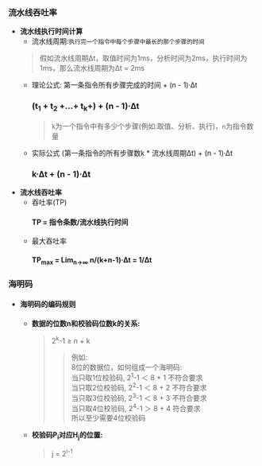 ### 流水线吞吐率
  + **流水线执行时间计算**
    + 流水线周期:`执行完一个指令中每个步骤中最长的那个步骤的时间`
    > 假如流水线周期∆t，取值时间为1ms，分析时间为2ms，执行时间为1ms，那么流水线周期为∆t = 2ms
    + 理论公式:
      第一条指令所有步骤完成的时间 + (n - 1)·∆t</br>
      ### (t<sub>1</sub> + t<sub>2</sub> +...+ t<sub>k</sub>+) + (n - 1)·∆t
      > `k`为一个指令中有多少个步骤(例如:取值、分析、执行)，`n`为指令数量
    + 实际公式
      (第一条指令的所有步骤数k * 流水线周期∆t) + (n - 1)·∆t</br>
      ### k·∆t + (n - 1)·∆t
  + **流水线吞吐率**
    + 吞吐率(TP)
      #### TP = 指令条数/流水线执行时间
    + 最大吞吐率
      #### TP<sub>max</sub> = Lim<sub>n→∞</sub> n/(k+n-1)·∆t = 1/∆t
### 海明码
  + #### 海明码的编码规则
    + **数据的位数n和校验码位数k的关系:**</br>
      > 2<sup>k</sup>-1 ≥ n + k
      >> 例如:</br>
          8位的数据位，如何组成一个海明码:</br>
          当只取1位校验码, 2<sup>1</sup>-1 ＜ 8 + 1 不符合要求</br>
          当只取2位校验码, 2<sup>2</sup>-1 ＜ 8 + 2 不符合要求</br>
          当只取3位校验码, 2<sup>3</sup>-1 ＜ 8 + 3 不符合要求</br>
          当只取4位校验码, 2<sup>4</sup>-1 ＞ 8 + 4 符合要求</br>
          所以至少需要4位校验码
    + **校验码P<sub>i</sub>对应H<sub>j</sub>的位置:**</br>
      > j = 2<sup>i-1</sup>
